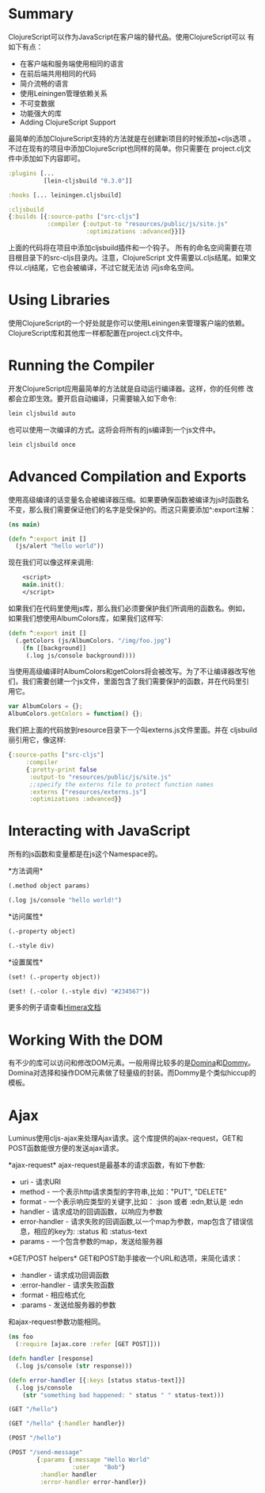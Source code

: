 Summary
=======

ClojureScript可以作为JavaScript在客户端的替代品。使用ClojureScript可以
有如下有点：

-   在客户端和服务端使用相同的语言
-   在前后端共用相同的代码
-   简介流畅的语言
-   使用Leiningen管理依赖关系
-   不可变数据
-   功能强大的库
-   Adding ClojureScript Support

最简单的添加ClojureScript支持的方法就是在创建新项目的时候添加+cljs选项
。不过在现有的项目中添加ClojureScript也同样的简单。你只需要在
project.clj文件中添加如下内容即可。

```clojure
:plugins [...
          [lein-cljsbuild "0.3.0"]]

:hooks [... leiningen.cljsbuild]

:cljsbuild
{:builds [{:source-paths ["src-cljs"]
           :compiler {:output-to "resources/public/js/site.js"
                      :optimizations :advanced}}]}
```

上面的代码将在项目中添加cljsbuild插件和一个钩子。
所有的命名空间需要在项目根目录下的src-cljs目录内。注意，ClojureScript
文件需要以.cljs结尾。如果文件以.clj结尾，它也会被编译，不过它就无法访
问js命名空间。

Using Libraries
===============

使用ClojureScript的一个好处就是你可以使用Leiningen来管理客户端的依赖。
ClojureScript库和其他库一样都配置在project.clj文件中。

<!-- more -->

Running the Compiler
====================

开发ClojureScript应用最简单的方法就是自动运行编译器。这样，你的任何修
改都会立即生效。要开启自动编译，只需要输入如下命令:

```sh
lein cljsbuild auto
```

也可以使用一次编译的方式。这将会将所有的js编译到一个js文件中。

```sh
lein cljsbuild once
```

Advanced Compilation and Exports
================================

使用高级编译的话变量名会被编译器压缩。如果要确保函数被编译为js时函数名
不变，那么我们需要保证他们的名字是受保护的。而这只需要添加\^:export注解：

```clojure
(ns main)

(defn ^:export init []
  (js/alert "hello world"))
```

现在我们可以像这样来调用:

```clojure
    <script>
    main.init();
    </script>
```

如果我们在代码里使用js库，那么我们必须要保护我们所调用的函数名。例如，
如果我们想使用AlbumColors库，如果我们这样写:

```clojure
(defn ^:export init []
  (.getColors (js/AlbumColors. "/img/foo.jpg")
    (fn [[background]]
     (.log js/console background))))
```

当使用高级编译时AlbumColors和getColors将会被改写。为了不让编译器改写他
们，我们需要创建一个js文件，里面包含了我们需要保护的函数，并在代码里引
用它。

```js
var AlbumColors = {};
AlbumColors.getColors = function() {};
```

我们把上面的代码放到resource目录下一个叫externs.js文件里面。并在
cljsbuild丽引用它，像这样:

```clojure
{:source-paths ["src-cljs"]
     :compiler
     {:pretty-print false
      :output-to "resources/public/js/site.js"
      ;;specify the externs file to protect function names
      :externs ["resources/externs.js"]
      :optimizations :advanced}}
```

Interacting with JavaScript
===========================

所有的js函数和变量都是在js这个Namespace的。

\*方法调用\*

```clojure
(.method object params)

(.log js/console "hello world!")
```

\*访问属性\*

```clojure
(.-property object)

(.-style div)
```

\*设置属性\*

```clojure
(set! (.-property object))

(set! (.-color (.-style div) "#234567"))
```

更多的例子请查看[Himera文档](http://himera.herokuapp.com/synonym.html)

Working With the DOM
====================

有不少的库可以访问和修改DOM元素。一般用得比较多的是[Domina](https://github.com/levand/domina)和[Dommy](https://github.com/Prismatic/dommy)。
Domina对选择和操作DOM元素做了轻量级的封装。而Dommy是个类似hiccup的模板。

Ajax
====

Luminus使用cljs-ajax来处理Ajax请求。这个库提供的ajax-request，GET和
POST函数能很方便的发送ajax请求。

\*ajax-request\* ajax-request是最基本的请求函数，有如下参数:

-   uri - 请求URI
-   method - 一个表示http请求类型的字符串,比如："PUT", "DELETE"
-   format - 一个表示响应类型的关键字,比如： :json 或者 :edn,默认是 :edn
-   handler - 请求成功的回调函数，以响应为参数
-   error-handler - 请求失败的回调函数,以一个map为参数，map包含了错误信
    息，相应的key为: :status 和 :status-text
-   params - 一个包含参数的map，发送给服务器

\*GET/POST helpers\* GET和POST助手接收一个URL和选项，来简化请求：

-   :handler - 请求成功回调函数
-   :error-handler - 请求失败函数
-   :format - 相应格式化
-   :params - 发送给服务器的参数

和ajax-request参数功能相同。

```clojure
(ns foo
  (:require [ajax.core :refer [GET POST]]))

(defn handler [response]
  (.log js/console (str response)))

(defn error-handler [{:keys [status status-text]}]
  (.log js/console
    (str "something bad happened: " status " " status-text)))

(GET "/hello")

(GET "/hello" {:handler handler})

(POST "/hello")

(POST "/send-message"
        {:params {:message "Hello World"
                  :user    "Bob"}
         :handler handler
         :error-handler error-handler})
```

